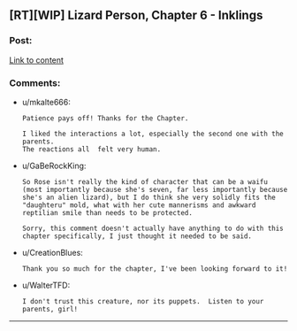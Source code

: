 ## [RT][WIP] Lizard Person, Chapter 6 - Inklings

### Post:

[Link to content](https://lizardperson.blogspot.com/2019/05/chapter-6-inklings.html)

### Comments:

- u/mkalte666:
  ```
  Patience pays off! Thanks for the Chapter.

  I liked the interactions a lot, especially the second one with the parents.
  The reactions all  felt very human.
  ```

- u/GaBeRockKing:
  ```
  So Rose isn't really the kind of character that can be a waifu (most importantly because she's seven, far less importantly because she's an alien lizard), but I do think she very solidly fits the "daughteru" mold, what with her cute mannerisms and awkward reptilian smile than needs to be protected.

  Sorry, this comment doesn't actually have anything to do with this chapter specifically, I just thought it needed to be said.
  ```

- u/CreationBlues:
  ```
  Thank you so much for the chapter, I've been looking forward to it!
  ```

- u/WalterTFD:
  ```
  I don't trust this creature, nor its puppets.  Listen to your parents, girl!
  ```

---

